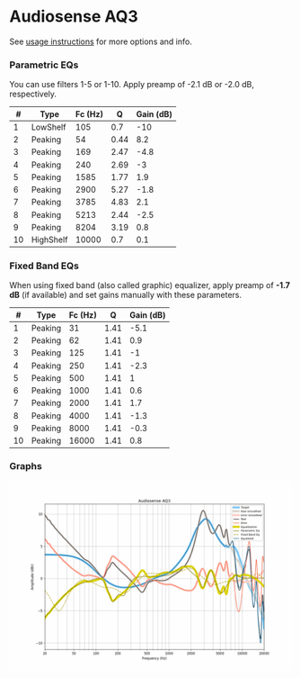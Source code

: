 # Audiosense AQ3
See [usage instructions](https://github.com/jaakkopasanen/AutoEq#usage) for more options and info.

### Parametric EQs
You can use filters 1-5 or 1-10. Apply preamp of -2.1 dB or -2.0 dB, respectively.

|   # | Type      |   Fc (Hz) |    Q |   Gain (dB) |
|-----|-----------|-----------|------|-------------|
|   1 | LowShelf  |       105 | 0.7  |       -10   |
|   2 | Peaking   |        54 | 0.44 |         8.2 |
|   3 | Peaking   |       169 | 2.47 |        -4.8 |
|   4 | Peaking   |       240 | 2.69 |        -3   |
|   5 | Peaking   |      1585 | 1.77 |         1.9 |
|   6 | Peaking   |      2900 | 5.27 |        -1.8 |
|   7 | Peaking   |      3785 | 4.83 |         2.1 |
|   8 | Peaking   |      5213 | 2.44 |        -2.5 |
|   9 | Peaking   |      8204 | 3.19 |         0.8 |
|  10 | HighShelf |     10000 | 0.7  |         0.1 |

### Fixed Band EQs
When using fixed band (also called graphic) equalizer, apply preamp of **-1.7 dB** (if available) and set gains manually with these parameters.

|   # | Type    |   Fc (Hz) |    Q |   Gain (dB) |
|-----|---------|-----------|------|-------------|
|   1 | Peaking |        31 | 1.41 |        -5.1 |
|   2 | Peaking |        62 | 1.41 |         0.9 |
|   3 | Peaking |       125 | 1.41 |        -1   |
|   4 | Peaking |       250 | 1.41 |        -2.3 |
|   5 | Peaking |       500 | 1.41 |         1   |
|   6 | Peaking |      1000 | 1.41 |         0.6 |
|   7 | Peaking |      2000 | 1.41 |         1.7 |
|   8 | Peaking |      4000 | 1.41 |        -1.3 |
|   9 | Peaking |      8000 | 1.41 |        -0.3 |
|  10 | Peaking |     16000 | 1.41 |         0.8 |

### Graphs
![](./Audiosense%20AQ3.png)
